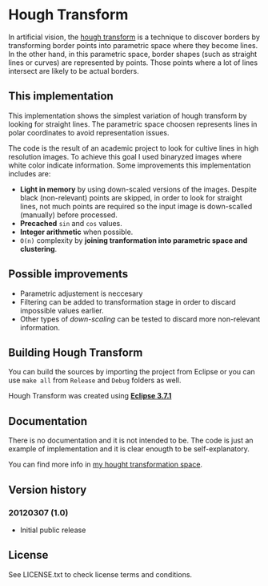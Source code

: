 # Hough Transform 

In artificial vision, the [hough transform](http://http://en.wikipedia.org/wiki/Hough_transform) is a technique to discover borders by transforming border points into parametric space where they become lines. In the other hand, in this parametric space, border shapes (such as straight lines or curves) are represented by points. Those points where a lot of lines intersect are likely to be actual borders.

## This implementation

This implementation shows the simplest variation of hough transform by looking for straight lines. The parametric space choosen represents lines in polar coordinates to avoid representation issues.

The code is the result of an academic project to look for cultive lines in high resolution images. To achieve this goal I used binaryzed images where white color indicate information. Some improvements this implementation includes are:

 * **Light in memory** by using down-scaled versions of the images. Despite black (non-relevant) points are skipped, in order to look for straight lines, not much points are required so the input image is down-scalled (manually) before processed.
 * **Precached** `sin` and `cos` values.
 * **Integer arithmetic** when possible.
 * `O(n)` complexity by **joining tranformation into parametric space and clustering**.

## Possible improvements

 * Parametric adjustement is neccesary
 * Filtering can be added to transformation stage in order to discard impossible values earlier.
 * Other types of *down-scaling* can be tested to discard more non-relevant information.

## Building Hough Transform

You can build the sources by importing the project from Eclipse or you can use `make all` from `Release` and `Debug` folders as well.

Hough Transform was created using **[Eclipse 3.7.1](http://www.eclipse.org/)** 

## Documentation

There is no documentation and it is not intended to be. The code is just an example of implementation and it is clear enougth to be self-explanatory.

You can find more info in [my hought transformation space](http://unoyunodiez.com/houghtransform/).

## Version history

### 20120307 (1.0)

 * Initial public release

## License

See LICENSE.txt to check license terms and conditions.

